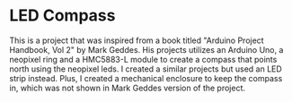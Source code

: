 # LED Compass
This is a project that was inspired from a book titled "Arduino Project Handbook, Vol 2" by Mark Geddes. His projects utilizes an Arduino Uno, a neopixel ring and a HMC5883-L module to create a compass that points north using the neopixel leds. I created a similar projects but used an LED strip instead. Plus, I created a mechanical enclosure to keep the compass in, which was not shown in Mark Geddes version of the project.
